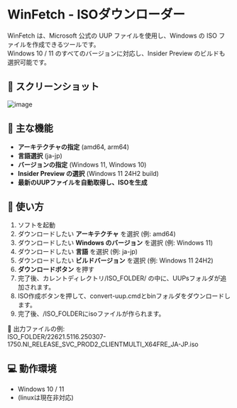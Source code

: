 # WinFetch - ISOダウンローダー
WinFetch は、Microsoft 公式の UUP ファイルを使用し、Windows の ISO ファイルを作成できるツールです。  
Windows 10 / 11 のすべてのバージョンに対応し、Insider Preview のビルドも選択可能です。

## 📸 スクリーンショット  
![image](https://github.com/user-attachments/assets/a208fa98-35eb-4aed-994c-1ffd92e237fe)


## 🚀 主な機能  
- **アーキテクチャの指定** (amd64, arm64)
- **言語選択** (ja-jp)
- **バージョンの指定** (Windows 11, Windows 10)  
- **Insider Preview の選択** (Windows 11 24H2 build)  
- **最新のUUPファイルを自動取得し、ISOを生成**  

## 📖 使い方  
1. ソフトを起動  
2. ダウンロードしたい **アーキテクチャ** を選択 (例: amd64)  
3. ダウンロードしたい **Windows のバージョン** を選択 (例: Windows 11)
4. ダウンロードしたい **言語** を選択 (例: ja-jp)
5. ダウンロードしたい **ビルドバージョン** を選択 (例: Windows 11 24H2)  
6. **ダウンロードボタン** を押す  
7. 完了後、カレントディレクトリ/ISO_FOLDER/ の中に、UUPsフォルダが追加されます。
8. ISO作成ボタンを押して、convert-uup.cmdとbinフォルダをダウンロードします。
9. 完了後、/ISO_FOLDERにisoファイルが作られます。

📂 出力ファイルの例:  
ISO_FOLDER/22621.5116.250307-1750.NI_RELEASE_SVC_PROD2_CLIENTMULTI_X64FRE_JA-JP.iso 

## 💻 動作環境  
- Windows 10 / 11
- (linuxは現在非対応)
